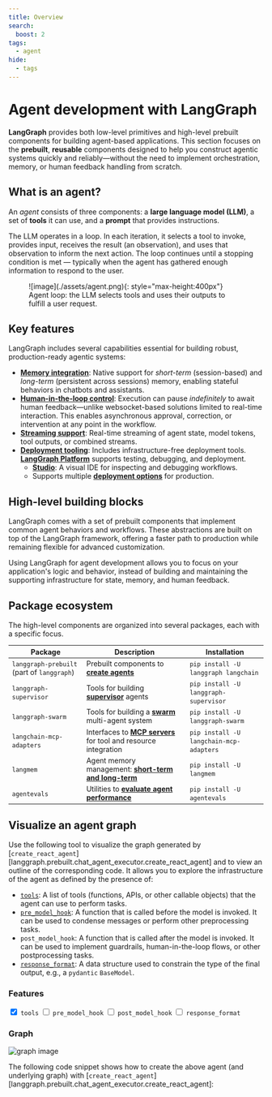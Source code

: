 ```yaml
---
title: Overview
search:
  boost: 2
tags:
  - agent
hide:
  - tags
---
```


# Agent development with LangGraph

**LangGraph** provides both low-level primitives and high-level prebuilt components for building agent-based applications. This section focuses on the **prebuilt**, **reusable** components designed to help you construct agentic systems quickly and reliably—without the need to implement orchestration, memory, or human feedback handling from scratch.

## What is an agent?

An *agent* consists of three components: a **large language model (LLM)**, a set of **tools** it can use, and a **prompt** that provides instructions.

The LLM operates in a loop. In each iteration, it selects a tool to invoke, provides input, receives the result (an observation), and uses that observation to inform the next action. The loop continues until a stopping condition is met — typically when the agent has gathered enough information to respond to the user.

<figure markdown="1">
![image](./assets/agent.png){: style="max-height:400px"}
<figcaption>Agent loop: the LLM selects tools and uses their outputs to fulfill a user request.</figcaption>
</figure>

## Key features

LangGraph includes several capabilities essential for building robust, production-ready agentic systems:

- [**Memory integration**](./memory.md): Native support for *short-term* (session-based) and *long-term* (persistent across sessions) memory, enabling stateful behaviors in chatbots and assistants.
- [**Human-in-the-loop control**](./human-in-the-loop.md): Execution can pause *indefinitely* to await human feedback—unlike websocket-based solutions limited to real-time interaction. This enables asynchronous approval, correction, or intervention at any point in the workflow.
- [**Streaming support**](../how-tos/streaming.md): Real-time streaming of agent state, model tokens, tool outputs, or combined streams.
- [**Deployment tooling**](./deployment.md): Includes infrastructure-free deployment tools. [**LangGraph Platform**](https://langchain-ai.github.io/langgraph/concepts/langgraph_platform/) supports testing, debugging, and deployment.
    - **[Studio](https://langchain-ai.github.io/langgraph/concepts/langgraph_studio/)**: A visual IDE for inspecting and debugging workflows.
    - Supports multiple [**deployment options**](https://langchain-ai.github.io/langgraph/concepts/deployment_options.md) for production.

## High-level building blocks

LangGraph comes with a set of prebuilt components that implement common agent behaviors and workflows. These abstractions are built on top of the LangGraph framework, offering a faster path to production while remaining flexible for advanced customization.

Using LangGraph for agent development allows you to focus on your application's logic and behavior, instead of building and maintaining the supporting infrastructure for state, memory, and human feedback.

## Package ecosystem

The high-level components are organized into several packages, each with a specific focus.

| Package                                    | Description                                                                 | Installation                            |
|--------------------------------------------|-----------------------------------------------------------------------------|-----------------------------------------|
| `langgraph-prebuilt` (part of `langgraph`) | Prebuilt components to [**create agents**](./agents.md)                     | `pip install -U langgraph langchain`    |
| `langgraph-supervisor`                     | Tools for building [**supervisor**](./multi-agent.md#supervisor) agents     | `pip install -U langgraph-supervisor`   |
| `langgraph-swarm`                          | Tools for building a [**swarm**](./multi-agent.md#swarm) multi-agent system | `pip install -U langgraph-swarm`        |
| `langchain-mcp-adapters`                   | Interfaces to [**MCP servers**](./mcp.md) for tool and resource integration | `pip install -U langchain-mcp-adapters` |
| `langmem`                                  | Agent memory management: [**short-term and long-term**](./memory.md)        | `pip install -U langmem`                |
| `agentevals`                               | Utilities to [**evaluate agent performance**](./evals.md)                   | `pip install -U agentevals`             |

## Visualize an agent graph

Use the following tool to visualize the graph generated by
[`create_react_agent`][langgraph.prebuilt.chat_agent_executor.create_react_agent]
and to view an outline of the corresponding code.
It allows you to explore the infrastructure of the agent as defined by the presence of:

* [`tools`](../agents/tools.md): A list of tools (functions, APIs, or other callable objects) that the agent can use to perform tasks.
* [`pre_model_hook`](../how-tos/create-react-agent-manage-message-history.ipynb): A function that is called before the model is invoked. It can be used to condense messages or perform other preprocessing tasks.
* `post_model_hook`: A function that is called after the model is invoked. It can be used to implement guardrails, human-in-the-loop flows, or other postprocessing tasks.
* [`response_format`](../agents/agents.md#6-configure-structured-output): A data structure used to constrain the type of the final output, e.g., a `pydantic` `BaseModel`.

<div class="agent-layout">
  <div class="agent-graph-features-container">
    <div class="agent-graph-features">
      <h3 class="agent-section-title">Features</h3>
      <label><input type="checkbox" id="tools" checked> <code>tools</code></label>
      <label><input type="checkbox" id="pre_model_hook"> <code>pre_model_hook</code></label>
      <label><input type="checkbox" id="post_model_hook"> <code>post_model_hook</code></label>
      <label><input type="checkbox" id="response_format"> <code>response_format</code></label>
    </div>
  </div>

  <div class="agent-graph-container">
    <h3 class="agent-section-title">Graph</h3>
    <img id="agent-graph-img" src="../assets/react_agent_graphs/0001.svg" alt="graph image" style="max-width: 100%;"/>
  </div>
</div>


The following code snippet shows how to create the above agent (and underlying graph) with
[`create_react_agent`][langgraph.prebuilt.chat_agent_executor.create_react_agent]:

<div class="language-python">
  <pre><code id="agent-code" class="language-python"></code></pre>
</div>


<script>
function getCheckedValue(id) {
  return document.getElementById(id).checked ? "1" : "0";
}

function getKey() {
  return [
    getCheckedValue("response_format"),
    getCheckedValue("post_model_hook"),
    getCheckedValue("pre_model_hook"),
    getCheckedValue("tools")
  ].join("");
}

function generateCodeSnippet({ tools, pre, post, response }) {
  const lines = [
    "from langgraph.prebuilt import create_react_agent",
    "from langchain_openai import ChatOpenAI"
  ];

  if (response) lines.push("from pydantic import BaseModel");

  lines.push("", 'model = ChatOpenAI("o4-mini")', "");

  if (tools) {
    lines.push(
      "def tool() -> None:",
      '    """Testing tool."""',
      "    ...",
      ""
    );
  }

  if (pre) {
    lines.push(
      "def pre_model_hook() -> None:",
      '    """Pre-model hook."""',
      "    ...",
      ""
    );
  }

  if (post) {
    lines.push(
      "def post_model_hook() -> None:",
      '    """Post-model hook."""',
      "    ...",
      ""
    );
  }

  if (response) {
    lines.push(
      "class ResponseFormat(BaseModel):",
      '    """Response format for the agent."""',
      "    result: str",
      ""
    );
  }

  lines.push("agent = create_react_agent(");
  lines.push("    model,");

  if (tools) lines.push("    tools=[tool],");
  if (pre) lines.push("    pre_model_hook=pre_model_hook,");
  if (post) lines.push("    post_model_hook=post_model_hook,");
  if (response) lines.push("    response_format=ResponseFormat,");

  lines.push(")", "", "agent.get_graph().draw_mermaid_png()");

  return lines.join("\n");
}

async function render() {
  const key = getKey();
  document.getElementById("agent-graph-img").src = `../assets/react_agent_graphs/${key}.svg`;

  const state = {
    tools: document.getElementById("tools").checked,
    pre: document.getElementById("pre_model_hook").checked,
    post: document.getElementById("post_model_hook").checked,
    response: document.getElementById("response_format").checked
  };

  document.getElementById("agent-code").textContent = generateCodeSnippet(state);
}

function initializeWidget() {
  render(); // no need for `await` here
  document.querySelectorAll(".agent-graph-features input").forEach((input) => {
    input.addEventListener("change", render);
  });
}

// Init for both full reload and SPA nav (used by MkDocs Material)
window.addEventListener("DOMContentLoaded", initializeWidget);
document$.subscribe(initializeWidget);
</script>
